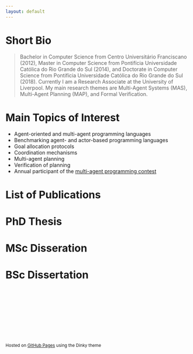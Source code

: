 ```yaml
---
layout: default
---
```


# Short Bio

> Bachelor in Computer Science from Centro Universitário Franciscano (2012), Master in Computer Science from Pontifícia Universidade Católica do Rio Grande do Sul (2014), and Doctorate in Computer Science from Pontifícia Universidade Católica do Rio Grande do Sul (2018). Currently I am a Research Associate at the University of Liverpool. My main research themes are Multi-Agent Systems (MAS), Multi-Agent Planning (MAP), and Formal Verification.

# Main Topics of Interest

*   Agent-oriented and multi-agent programming languages
*   Benchmarking agent- and actor-based programming languages
*   Goal allocation protocols
*	Coordination mechanisms
*	Multi-agent planning
*	Verification of planning
*	Annual participant of the <a href="https://multiagentcontest.org/" target="_blank">multi-agent programming contest</a>

# List of Publications
<script src="https://bibbase.org/show?bib=https%3A%2F%2Frafaelcaue.github.io%2Fpublications.bib&jsonp=1&theme=simple"></script>

# PhD Thesis
<script src="https://bibbase.org/show?bib=https%3A%2F%2Frafaelcaue.github.io%2Fphd.bib&jsonp=1"></script>

# MSc Disseration
<script src="https://bibbase.org/show?bib=https%3A%2F%2Frafaelcaue.github.io%2Fmsc.bib&jsonp=1"></script>

# BSc Dissertation
<script src="https://bibbase.org/show?bib=https%3A%2F%2Frafaelcaue.github.io%2Fbsc.bib&jsonp=1"></script>

<br />
<br />
<br />
<br />
<br />
<br />
<br />
<br />
<p><small>Hosted on <a href="https://pages.github.com">GitHub Pages</a> using the Dinky theme</small></p>
